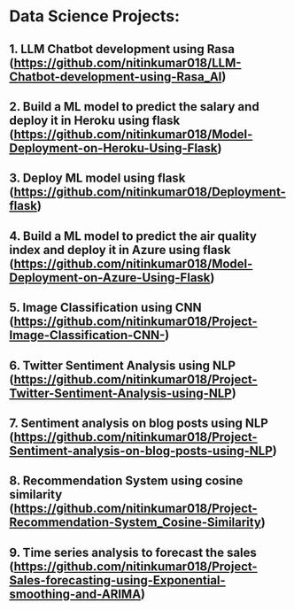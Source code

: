 # Data Science Projects:
## 1. LLM Chatbot development using Rasa (https://github.com/nitinkumar018/LLM-Chatbot-development-using-Rasa_AI)
## 2. Build a ML model to predict the salary and deploy it in Heroku using flask (https://github.com/nitinkumar018/Model-Deployment-on-Heroku-Using-Flask)
## 3. Deploy ML model using flask (https://github.com/nitinkumar018/Deployment-flask)
## 4. Build a ML model to predict the air quality index and deploy it in Azure using flask (https://github.com/nitinkumar018/Model-Deployment-on-Azure-Using-Flask)
## 5. Image Classification using CNN (https://github.com/nitinkumar018/Project-Image-Classification-CNN-)
## 6. Twitter Sentiment Analysis using NLP (https://github.com/nitinkumar018/Project-Twitter-Sentiment-Analysis-using-NLP)
## 7. Sentiment analysis on blog posts using NLP (https://github.com/nitinkumar018/Project-Sentiment-analysis-on-blog-posts-using-NLP)
## 8. Recommendation System using cosine similarity (https://github.com/nitinkumar018/Project-Recommendation-System_Cosine-Similarity)
## 9. Time series analysis to forecast the sales (https://github.com/nitinkumar018/Project-Sales-forecasting-using-Exponential-smoothing-and-ARIMA)
